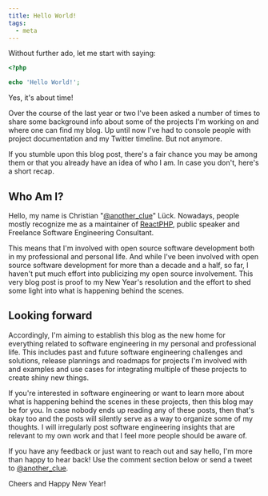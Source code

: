 ```yaml
---
title: Hello World!
tags:
  - meta
---
```


Without further ado, let me start with saying:

```php
<?php

echo 'Hello World!';
```

Yes, it's about time!

Over the course of the last year or two I've been asked a number of times to share some background info about some of the projects I'm working on and where one can find my blog. Up until now I've had to console people with project documentation and my Twitter timeline. But not anymore.

If you stumble upon this blog post, there's a fair chance you may be among them or that you already have an idea of who I am. In case you don't, here's a short recap.

## Who Am I?

Hello, my name is Christian "[@another_clue](https://twitter.com/another_clue)" Lück. Nowadays, people mostly recognize me as a maintainer of [ReactPHP](https://reactphp.org), public speaker and Freelance Software Engineering Consultant.

This means that I'm involved with open source software development both in my professional and personal life. And while I've been involved with open source software development for more than a decade and a half, so far, I haven't put much effort into publicizing my open source involvement. This very blog post is proof to my New Year's resolution and the effort to shed some light into what is happening behind the scenes.

## Looking forward

Accordingly, I'm aiming to establish this blog as the new home for everything related to software engineering in my personal and professional life. This includes past and future software engineering challenges and solutions, release plannings and roadmaps for projects I'm involved with and examples and use cases for integrating multiple of these projects to create shiny new things.

If you're interested in software engineering or want to learn more about what is happening behind the scenes in these projects, then this blog may be for you. In case nobody ends up reading any of these posts, then that's okay too and the posts will silently serve as a way to organize some of my thoughts. I will irregularly post software engineering insights that are relevant to my own work and that I feel more people should be aware of.

If you have any feedback or just want to reach out and say hello, I'm more than happy to hear back! Use the comment section below or send a tweet to [@another_clue](https://twitter.com/another_clue).

Cheers and Happy New Year!